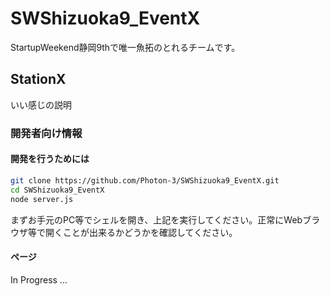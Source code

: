 # SWShizuoka9_EventX
StartupWeekend静岡9thで唯一魚拓のとれるチームです。

## StationX

いい感じの説明
 

### 開発者向け情報

#### 開発を行うためには
```sh
git clone https://github.com/Photon-3/SWShizuoka9_EventX.git
cd SWShizuoka9_EventX
node server.js
```
まずお手元のPC等でシェルを開き、上記を実行してください。正常にWebブラウザ等で開くことが出来るかどうかを確認してください。

#### ページ

In Progress ...

